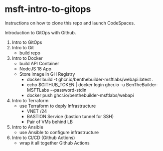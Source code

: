 # msft-intro-to-gitops

Instructions on how to clone this repo and launch CodeSpaces. 

Introduction to GitOps with Github.

1. Intro to GitOps
2. Intro to Git
    - build repo
3. Intro to Docker
    - build API Container
    - NodeJS 18 App
    - Store image in GH Registry
        - docker build -t ghcr.io/benthebuilder-msftlabs/webapi:latest .
        - echo $GITHUB_TOKEN | docker login ghcr.io -u BenTheBuilder-MSFTLabs --password-stdin
        - docker push ghcr.io/benthebuilder-msftlabs/webapi
4. Intro to Terraform
    - use Terraform to deply Infrastructure
      - VNET /24
      - BASTION Service (bastion tunnel for SSH)
      - Pair of VMs behind LB
5. Intro to Ansible
    - use Ansible to configure infrastructure
6. Intro to CI/CD (Github Actions)
    - wrap it all together Github Actions
